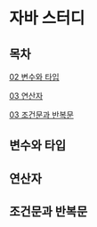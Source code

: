 # 자바 스터디

## 목차 

[02 변수와 타입](#변수와-타입) 
 
[03 연산자](#연산자) 
 
[03 조건문과 반복문](#조건문과-반복문) 



## 변수와 타입

## 연산자

## 조건문과 반복문 
